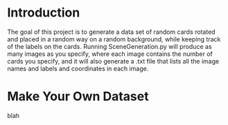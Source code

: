 # Introduction

The goal of this project is to generate a data set of random cards rotated and placed in a random way on a random background, while keeping track of the labels on the cards. Running SceneGeneration.py will produce as many images as you specify, where each image contains the number of cards you specify, and it will also generate a .txt file that lists all the image names and labels and coordinates in each image.

# Make Your Own Dataset
blah

